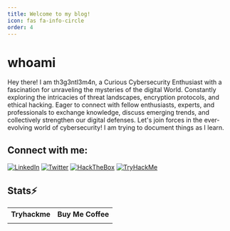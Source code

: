 ```yaml
---
title: Welcome to my blog!
icon: fas fa-info-circle
order: 4
---
```


# whoami 

Hey there! 
I am th3g3ntl3m4n, a Curious Cybersecurity Enthusiast with a fascination for unraveling the mysteries of the digital World. Constantly exploring the intricacies of threat landscapes, encryption protocols, and ethical hacking. Eager to connect with fellow enthusiasts, experts, and professionals to exchange knowledge, discuss emerging trends, and collectively strengthen our digital defenses. Let's join forces in the ever-evolving world of cybersecurity!
I am trying to document things as I learn.

## Connect with me:
 [![LinkedIn](https://img.shields.io/badge/LinkedIn-Abdoulaye-blue?style=flat-square&logo=linkedin)](https://www.linkedin.com/in/james-macharia-117306201/)
 [![Twitter](https://img.shields.io/badge/Twitter-Abdoulaye-blue?style=flat-square&logo=twitter)](https://www.twitter.com/i_amslimjimmy/)
 [![HackTheBox](https://img.shields.io/badge/HackTheBox-nenandjbhata-lime?style=flat-square&logo=hackthebox)](https://app.hackthebox.com/profile/852823)
 [![TryHackMe](https://img.shields.io/badge/TryHackMe-bloman-navy?style=flat-square&logo=tryhackme)](https://tryhackme.com/p/Jimmywach)


## Stats⚡ 
<table>
  <tr>
  <th>Tryhackme</th>
    <th>Buy Me Coffee</th>
    </tr>
    <tr>
  <td>
<script src="https://tryhackme.com/badge/280861"></script>
</td>
<td>
<script src="https://cdnjs.buymeacoffee.com/1.0.0/button.prod.min.js" data-name="bmc-button" data-slug="th3g3ntl3m4nX0" data-color="#FFDD00" data-emoji=""  data-font="Cookie" data-text="Buy me a coffee" data-outline-color="#000000" data-font-color="#000000" data-coffee-color="#ffffff" ></script>
</td>
  </tr>
</table>
